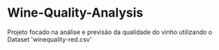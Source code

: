 # Wine-Quality-Analysis
Projeto focado na análise e previsão da qualidade do vinho utilizando o Dataset 'winequality-red.csv'
